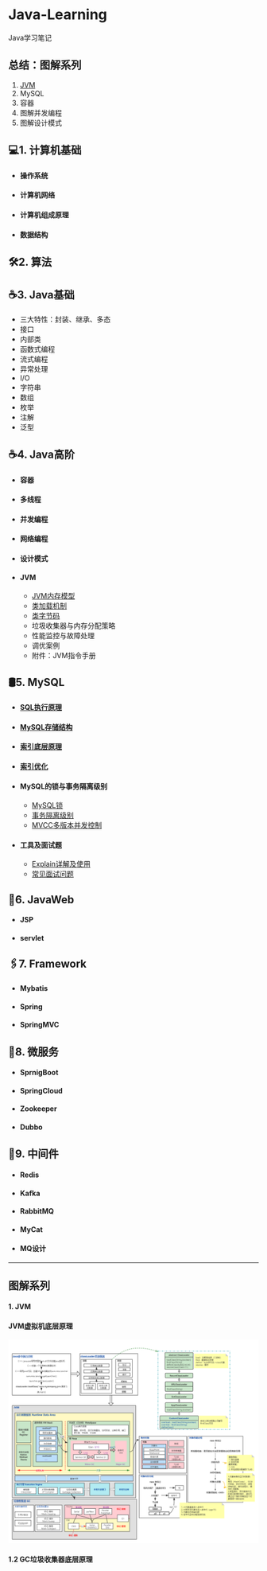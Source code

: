 # Java-Learning

Java学习笔记

## 总结：图解系列

1. [JVM](#1-jvm)
2. MySQL
3. 容器
4. 图解并发编程
5. 图解设计模式

## 💻1. 计算机基础

- #### 操作系统

- #### 计算机网络

- #### 计算机组成原理

- #### 数据结构

## 🛠2. 算法

## ☕3. Java基础

- 三大特性：封装、继承、多态
- 接口
- 内部类
- 函数式编程
- 流式编程
- 异常处理
- I/O
- 字符串
- 数组
- 枚举
- 注解
- 泛型

## ☕4. Java高阶
-   #### 容器

-   #### 多线程

-   #### 并发编程

- #### 网络编程

-   #### 设计模式

- #### JVM

  - [JVM内存模型](/JavaNote/Java高阶/JVM/JVM内存模型.md)
  - [类加载机制](/JavaNote/Java高阶/JVM/JVM.md)
  - [类字节码](/JavaNote/Java高阶/JVM/JVM内存模型.md)
  - 垃圾收集器与内存分配策略
  - 性能监控与故障处理
  - 调优案例
  - 附件：JVM指令手册

## 🛢5. MySQL

- #### [SQL执行原理](/JavaNote/MySQL/5.SQL执行原理.md)

- #### [MySQL存储结构](/JavaNote/MySQL/1.MySQL存储结构.md)

- #### [索引底层原理](/JavaNote/MySQL/2.索引底层原理.md)

- #### [索引优化](/JavaNote/MySQL/3.索引优化.md)

- #### MySQL的锁与事务隔离级别

  - [MySQL锁](/JavaNote/MySQL/6.MySQL的锁.md)
  - [事务隔离级别](/JavaNote/MySQL/7.Mysql事务隔离级别与锁机制.md)
  - [MVCC多版本并发控制](/JavaNote/MySQL/8.MVCC与BufferPool缓存机制.md)
  
- #### 工具及面试题

  - [Explain详解及使用](/JavaNote/MySQL/4.Explain详解及使用.md)
  - [常见面试问题](/JavaNote/MySQL/常见面试问题.md)

## 🌊6. JavaWeb

- #### JSP

- #### servlet

## 🖇7. Framework

- #### Mybatis

- #### Spring

- #### SpringMVC

## 🧱8. 微服务

- #### SprnigBoot

- #### SpringCloud

- #### Zookeeper

- #### Dubbo

## 🔩9. 中间件

- #### Redis

- #### Kafka

- #### RabbitMQ

- #### MyCat

- #### MQ设计



---





## 图解系列

#### 1. JVM

#### JVM虚拟机底层原理

![image](https://github.com/SylviaMSY/Java-Learning/blob/main/JavaNote/%E5%9B%BE%E8%A7%A3%E7%B3%BB%E5%88%97/JVM%E5%BA%95%E5%B1%82%E5%8E%9F%E7%90%86%20.png)



#### 1.2 GC垃圾收集器底层原理





